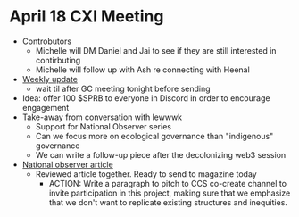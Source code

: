 
# April 18 CXI Meeting

- Controbutors
	- Michelle will DM Daniel and Jai to see if they are still interested in contirbuting
	- Michelle will follow up with Ash re connecting with Heenal
- [Weekly update](https://app.clarity.so/superbenefit/pages/4850675e-1c32-4a56-96f5-0b895e5943ec)
	- wait til after GC meeting tonight before sending
- Idea: offer 100 $SPRB to everyone in Discord in order to encourage engagement
- Take-away from conversation with lewwwk
	- Support for National Observer series
	- Can we focus more on ecological governance than "indigenous" governance
	- We can write a follow-up piece after the decolonizing web3 session
- [National observer article](https://docs.google.com/document/d/1E3aAPiEsq-hyOs8TwfQFxZOezWO5nRlgQVCi8REnZwU/edit#)
	- Reviewed article together. Ready to send to magazine today
		- ACTION: Write a paragraph to pitch to CCS co-create channel to invite participation in this project, making sure that we emphasize that we don't want to replicate existing structures and inequities.
